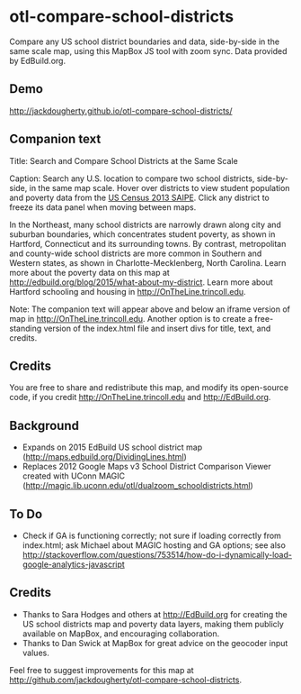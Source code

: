 # otl-compare-school-districts
Compare any US school district boundaries and data, side-by-side in the same scale map, using this MapBox JS tool with zoom sync. Data provided by EdBuild.org.

## Demo
http://jackdougherty.github.io/otl-compare-school-districts/

## Companion text

Title: Search and Compare School Districts at the Same Scale

Caption: Search any U.S. location to compare two school districts, side-by-side, in the same map scale. Hover over districts to view student population and poverty data from the [US Census 2013 SAIPE](http://www.census.gov/did/www/saipe/). Click any district to freeze its data panel when moving between maps.

In the Northeast, many school districts are narrowly drawn along city and suburban boundaries, which concentrates student poverty, as shown in Hartford, Connecticut and its surrounding towns. By contrast, metropolitan and county-wide school districts are more common in Southern and Western states, as shown in Charlotte-Mecklenberg, North Carolina. Learn more about the poverty data on this map at http://edbuild.org/blog/2015/what-about-my-district. Learn more about Hartford schooling and housing in http://OnTheLine.trincoll.edu.

Note: The companion text will appear above and below an iframe version of map in http://OnTheLine.trincoll.edu. Another option is to create a free-standing version of the index.html file and insert divs for title, text, and credits.

## Credits

You are free to share and redistribute this map, and modify its open-source code, if you credit http://OnTheLine.trincoll.edu and http://EdBuild.org.

## Background
- Expands on 2015 EdBuild US school district map (http://maps.edbuild.org/DividingLines.html)
- Replaces 2012 Google Maps v3 School District Comparison Viewer created with UConn MAGIC (http://magic.lib.uconn.edu/otl/dualzoom_schooldistricts.html)

## To Do
- Check if GA is functioning correctly; not sure if loading correctly from index.html; ask Michael about MAGIC hosting and GA options; see also http://stackoverflow.com/questions/753514/how-do-i-dynamically-load-google-analytics-javascript

## Credits
- Thanks to Sara Hodges and others at http://EdBuild.org for creating the US school districts map and poverty data layers, making them publicly available on MapBox, and encouraging collaboration.
- Thanks to Dan Swick at MapBox for great advice on the geocoder input values.

Feel free to suggest improvements for this map at http://github.com/jackdougherty/otl-compare-school-districts.
